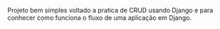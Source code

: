 Projeto bem simples voltado a pratica de CRUD usando Django e para conhecer como funciona o fluxo de uma aplicação em Django.
